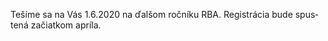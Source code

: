 ﻿---
layout: home
lang: sk
permalink: /
registration: false
---


Tešíme sa na Vás 1.6.2020 na ďalšom ročníku RBA. Registrácia bude spustená začiatkom apríla.